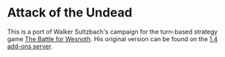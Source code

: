 Attack of the Undead
====================

This is a port of Walker Sultzbach's campaign for the turn-based strategy game [The Battle for Wesnoth]. His original version can be found on the [1.4 add-ons server].

[The Battle for Wesnoth]: <https://www.wesnoth.org>
[1.4 add-ons server]: <https://add-ons.wesnoth.org/1.4/>
